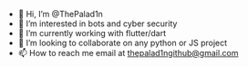 - 👋 Hi, I’m @ThePalad1n
- 👀 I’m interested in bots and cyber security
- 🌱 I’m currently working with flutter/dart
- 💞️ I’m looking to collaborate on any python or JS project
- 📫 How to reach me email at thepalad1ngithub@gmail.com

<!---
ThePalad1n/ThePalad1n is a ✨ special ✨ repository because its `README.md` (this file) appears on your GitHub profile.
You can click the Preview link to take a look at your changes.
--->
